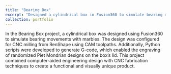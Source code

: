 ```yaml
---
title: "Bearing Box"
excerpt: "Designed a cylindrical box in Fusion360 to simulate bearing movements using marbles. Configured CAM toolpaths for CNC milling the box from RenShape. Developed Python scripts to generate G-code for engraving randomized Piet Mondrian designs on the lid."
collection: portfolio
---
```


In the Bearing Box project, a cylindrical box was designed using Fusion360 to simulate bearing movements with marbles. The design was  configured for CNC milling from RenShape using CAM toolpaths. Additionally, Python scripts were developed to generate G-code, which enabled the engraving of randomized Piet Mondrian designs on the box’s lid. This project combined computer-aided engineering design with CNC fabrication techniques to create a functional and visually unique product.






